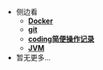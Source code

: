 <!--侧边栏-->

* 侧边看
    * [**Docker**](/study/Docker/README)
    * [**git**](/study/git/README)
    * [**coding简便操作记录**](/study/开发简便操作记录/README.md)
    * [**JVM**](/study/VM/README.md)
* 暂无更多...

